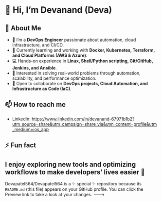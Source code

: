 # 👋 Hi, I’m Devanand (Deva)

## 🚀 About Me  
- 🔧 I’m a **DevOps Engineer** passionate about automation, cloud infrastructure, and CI/CD.  
- 🌱 Currently learning and working with **Docker, Kubernetes, Terraform, and Cloud Platforms (AWS & Azure)**.  
- 💻 Hands-on experience in **Linux, Shell/Python scripting, Git/GitHub, Jenkins, and Ansible**.  
- 👀 Interested in solving real-world problems through automation, scalability, and performance optimization.  
- 🤝 Open to collaborate on **DevOps projects, Cloud Automation, and Infrastructure as Code (IaC)**.  

## 📫 How to reach me  
- LinkedIn: https://www.linkedin.com/in/devanand-67971b1b2?utm_source=share&utm_campaign=share_via&utm_content=profile&utm_medium=ios_app
  
## ⚡ Fun fact  
I enjoy exploring new tools and optimizing workflows to make developers’ lives easier 🚀  
-----------
Devapatel564/Devapatel564 is a ✨ special ✨ repository because its `README.md` (this file) appears on your GitHub profile.
You can click the Preview link to take a look at your changes.
--->
